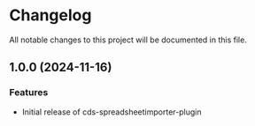 # Changelog

All notable changes to this project will be documented in this file.

## 1.0.0 (2024-11-16)


### Features

* Initial release of cds-spreadsheetimporter-plugin